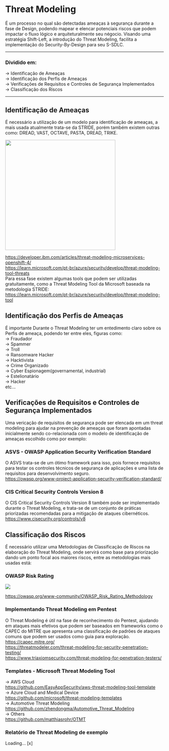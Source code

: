 # Threat Modeling
É um processo no qual são detectadas ameaças à segurança durante a fase de Design, podendo mapear e elencar potenciais riscos que podem impactar o fluxo lógico e arquiteturalmente seu négocio. Visando uma estratégia Shift-Left, a introdução do Threat Modeling, facilita a implementação do Security-By-Design para seu S-SDLC.

---

### Dividido em:  
-> Identificação de Ameaças  
-> Identificação dos Perfis de Ameaças  
-> Verificações de Requisitos e Controles de Segurança Implementados  
-> Classificação dos Riscos  

---

## Identificação de Ameaças
É necessário a utilização de um modelo para identificação de ameaças, a mais usada atualmente trata-se da STRIDE, porém também existem outras como: DREAD, VAST, OCTAVE, PASTA, DREAD, TRIKE.  

<a href="https://www.researchgate.net/profile/J-Mcdonald-10/publication/321484000/figure/fig1/AS:597541452263424@1519476392455/STRIDE-threat-model.png"> 
<img height="350em" src="https://developer.ibm.com/developer/default/articles/threat-modeling-microservices-openshift-4/images/STRIDE.png" />
</a>

https://developer.ibm.com/articles/threat-modeling-microservices-openshift-4/  
https://learn.microsoft.com/pt-br/azure/security/develop/threat-modeling-tool-threats  
Para essa fase existem algumas tools que podem ser utilizadas gratuitamente, como a Threat Modeling Tool da Microsoft baseada na metodologia STRIDE:  
https://learn.microsoft.com/pt-br/azure/security/develop/threat-modeling-tool  

## Identificação dos Perfis de Ameaças
É importante Durante o Threat Modeling ter um entedimento claro sobre os Perfis de ameaça, podendo ter entre eles, figuras como:  
-> Fraudador  
-> Spammer  
-> Troll  
-> Ransomware Hacker  
-> Hacktivista  
-> Crime Organizado  
-> Cyber Espionagem(governamental, industrial)  
-> Estelionatário  
-> Hacker    
etc...

## Verificações de Requisitos e Controles de Segurança Implementados
Uma vericação de requisitos de segurança pode ser elencada em um threat modeling para ajudar na prevenção de ameaças que foram apontadas inicialmente sendo co-relacionada com o modelo de identificação de ameaças escolhido como por exemplo:  

### ASVS - OWASP Application Security Verification Standard 
O ASVS trata-se de um ótimo framework para isso, pois fornece requisitos para testar os controles técnicos de segurança de aplicações e uma lista de requisitos para desenvolvimento seguro.  
https://owasp.org/www-project-application-security-verification-standard/  

### CIS Critical Security Controls Version 8  
O CIS Critical Security Controls Version 8 também pode ser implementado durante o Threat Modeling, e trata-se de um conjunto de práticas priorizadas recomendadas para a mitigação de ataques cibernéticos.  
https://www.cisecurity.org/controls/v8  

## Classificação dos Riscos
É necessário utilizar uma Metodologias de Classificação de Riscos na elaboração do Threat Modeling, onde servirá como base para priorização dando um ponto focal aos maiores riscos, entre as metodologias mais usadas está:
### OWASP Risk Rating  
<a href="https://www.simplerisk.com/sites/default/files/2021-02/owasp-risk-rating-methodology.png" >
<img src="https://www.simplerisk.com/sites/default/files/2021-02/owasp-risk-rating-methodology.png" />
</a>

https://owasp.org/www-community/OWASP_Risk_Rating_Methodology  

### Implementando Threat Modeling em Pentest
O Threat Modeling é útil na fase de reconhecimento do Pentest, ajudando em ataques mais efetivos que podem ser baseados em frameworks como o CAPEC do MITRE que apresenta uma classificação de padrões de ataques comuns que podem ser usados como guia para exploração.  
https://capec.mitre.org/  
https://threatmodeler.com/threat-modeling-for-security-penetration-testing/  
https://www.triaxiomsecurity.com/threat-modeling-for-penetration-testers/  

### Templates - Microsoft Threat Modeling Tool 
-> AWS Cloud  
https://github.com/EasyAppSecurity/aws-threat-modeling-tool-template  
-> Azure Cloud and Medical Device  
https://github.com/microsoft/threat-modeling-templates  
-> Automotive Threat Modeling  
https://github.com/zhendongma/Automotive_Threat_Modeling  
-> Others  
https://github.com/matthiasrohr/OTMT  

###  Relatório de Threat Modeling de exemplo
Loading... [x]
